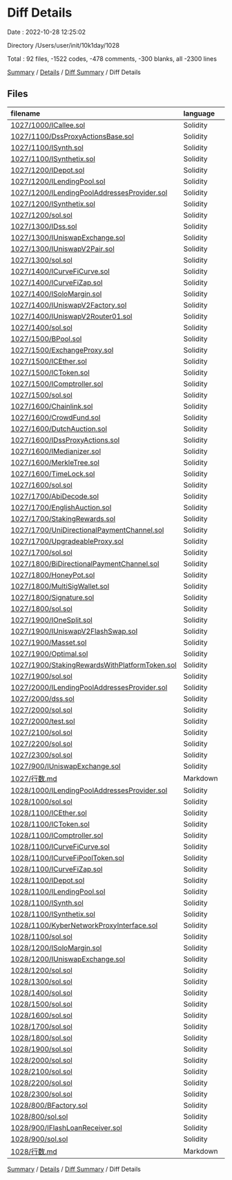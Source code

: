 # Diff Details

Date : 2022-10-28 12:25:02

Directory /Users/user/init/10k1day/1028

Total : 92 files,  -1522 codes, -478 comments, -300 blanks, all -2300 lines

[Summary](results.md) / [Details](details.md) / [Diff Summary](diff.md) / Diff Details

## Files
| filename | language | code | comment | blank | total |
| :--- | :--- | ---: | ---: | ---: | ---: |
| [1027/1000/ICallee.sol](/1027/1000/ICallee.sol) | Solidity | -11 | -15 | -5 | -31 |
| [1027/1100/DssProxyActionsBase.sol](/1027/1100/DssProxyActionsBase.sol) | Solidity | -168 | -28 | -38 | -234 |
| [1027/1100/ISynth.sol](/1027/1100/ISynth.sol) | Solidity | -7 | -5 | -5 | -17 |
| [1027/1100/ISynthetix.sol](/1027/1100/ISynthetix.sol) | Solidity | -9 | 0 | -8 | -17 |
| [1027/1200/IDepot.sol](/1027/1200/IDepot.sol) | Solidity | -14 | -12 | -2 | -28 |
| [1027/1200/ILendingPool.sol](/1027/1200/ILendingPool.sol) | Solidity | -17 | -16 | -4 | -37 |
| [1027/1200/ILendingPoolAddressesProvider.sol](/1027/1200/ILendingPoolAddressesProvider.sol) | Solidity | -11 | -9 | -3 | -23 |
| [1027/1200/ISynthetix.sol](/1027/1200/ISynthetix.sol) | Solidity | -22 | -19 | -3 | -44 |
| [1027/1200/sol.sol](/1027/1200/sol.sol) | Solidity | 0 | 0 | -1 | -1 |
| [1027/1300/IDss.sol](/1027/1300/IDss.sol) | Solidity | -48 | -23 | -8 | -79 |
| [1027/1300/IUniswapExchange.sol](/1027/1300/IUniswapExchange.sol) | Solidity | -17 | -14 | -3 | -34 |
| [1027/1300/IUniswapV2Pair.sol](/1027/1300/IUniswapV2Pair.sol) | Solidity | -29 | -19 | -4 | -52 |
| [1027/1300/sol.sol](/1027/1300/sol.sol) | Solidity | 0 | 0 | -1 | -1 |
| [1027/1400/ICurveFiCurve.sol](/1027/1400/ICurveFiCurve.sol) | Solidity | -28 | -25 | -4 | -57 |
| [1027/1400/ICurveFiZap.sol](/1027/1400/ICurveFiZap.sol) | Solidity | -11 | -9 | -2 | -22 |
| [1027/1400/ISoloMargin.sol](/1027/1400/ISoloMargin.sol) | Solidity | -106 | -64 | -17 | -187 |
| [1027/1400/IUniswapV2Factory.sol](/1027/1400/IUniswapV2Factory.sol) | Solidity | -10 | -7 | -4 | -21 |
| [1027/1400/IUniswapV2Router01.sol](/1027/1400/IUniswapV2Router01.sol) | Solidity | -100 | -16 | -3 | -119 |
| [1027/1400/sol.sol](/1027/1400/sol.sol) | Solidity | 0 | 0 | -1 | -1 |
| [1027/1500/BPool.sol](/1027/1500/BPool.sol) | Solidity | -46 | -46 | -2 | -94 |
| [1027/1500/ExchangeProxy.sol](/1027/1500/ExchangeProxy.sol) | Solidity | -56 | -6 | -4 | -66 |
| [1027/1500/ICEther.sol](/1027/1500/ICEther.sol) | Solidity | -14 | -12 | -3 | -29 |
| [1027/1500/ICToken.sol](/1027/1500/ICToken.sol) | Solidity | -14 | -12 | -3 | -29 |
| [1027/1500/IComptroller.sol](/1027/1500/IComptroller.sol) | Solidity | -22 | -20 | -13 | -55 |
| [1027/1500/sol.sol](/1027/1500/sol.sol) | Solidity | 0 | 0 | -1 | -1 |
| [1027/1600/Chainlink.sol](/1027/1600/Chainlink.sol) | Solidity | -25 | -5 | -6 | -36 |
| [1027/1600/CrowdFund.sol](/1027/1600/CrowdFund.sol) | Solidity | -96 | -30 | -24 | -150 |
| [1027/1600/DutchAuction.sol](/1027/1600/DutchAuction.sol) | Solidity | -47 | -32 | -10 | -89 |
| [1027/1600/IDssProxyActions.sol](/1027/1600/IDssProxyActions.sol) | Solidity | -144 | -64 | -13 | -221 |
| [1027/1600/IMedianizer.sol](/1027/1600/IMedianizer.sol) | Solidity | -19 | -16 | -2 | -37 |
| [1027/1600/MerkleTree.sol](/1027/1600/MerkleTree.sol) | Solidity | -19 | -14 | -3 | -36 |
| [1027/1600/TimeLock.sol](/1027/1600/TimeLock.sol) | Solidity | -4 | 0 | -1 | -5 |
| [1027/1600/sol.sol](/1027/1600/sol.sol) | Solidity | 0 | 0 | -1 | -1 |
| [1027/1700/AbiDecode.sol](/1027/1700/AbiDecode.sol) | Solidity | -15 | -10 | -4 | -29 |
| [1027/1700/EnglishAuction.sol](/1027/1700/EnglishAuction.sol) | Solidity | -63 | -6 | -16 | -85 |
| [1027/1700/StakingRewards.sol](/1027/1700/StakingRewards.sol) | Solidity | -105 | -37 | -7 | -149 |
| [1027/1700/UniDirectionalPaymentChannel.sol](/1027/1700/UniDirectionalPaymentChannel.sol) | Solidity | -44 | -10 | -14 | -68 |
| [1027/1700/UpgradeableProxy.sol](/1027/1700/UpgradeableProxy.sol) | Solidity | -16 | -2 | -6 | -24 |
| [1027/1700/sol.sol](/1027/1700/sol.sol) | Solidity | 0 | 0 | -1 | -1 |
| [1027/1800/BiDirectionalPaymentChannel.sol](/1027/1800/BiDirectionalPaymentChannel.sol) | Solidity | -73 | -8 | -14 | -95 |
| [1027/1800/HoneyPot.sol](/1027/1800/HoneyPot.sol) | Solidity | -6 | -4 | -1 | -11 |
| [1027/1800/MultiSigWallet.sol](/1027/1800/MultiSigWallet.sol) | Solidity | -153 | -20 | -30 | -203 |
| [1027/1800/Signature.sol](/1027/1800/Signature.sol) | Solidity | -39 | -14 | -8 | -61 |
| [1027/1800/sol.sol](/1027/1800/sol.sol) | Solidity | 0 | 0 | -1 | -1 |
| [1027/1900/IOneSplit.sol](/1027/1900/IOneSplit.sol) | Solidity | -58 | -5 | -3 | -66 |
| [1027/1900/IUniswapV2FlashSwap.sol](/1027/1900/IUniswapV2FlashSwap.sol) | Solidity | -44 | -9 | -17 | -70 |
| [1027/1900/Masset.sol](/1027/1900/Masset.sol) | Solidity | -10 | -9 | -2 | -21 |
| [1027/1900/Optimal.sol](/1027/1900/Optimal.sol) | Solidity | -69 | -23 | -17 | -109 |
| [1027/1900/StakingRewardsWithPlatformToken.sol](/1027/1900/StakingRewardsWithPlatformToken.sol) | Solidity | -12 | -10 | -2 | -24 |
| [1027/1900/sol.sol](/1027/1900/sol.sol) | Solidity | 0 | 0 | -1 | -1 |
| [1027/2000/ILendingPoolAddressesProvider.sol](/1027/2000/ILendingPoolAddressesProvider.sol) | Solidity | -9 | -7 | -3 | -19 |
| [1027/2000/dss.sol](/1027/2000/dss.sol) | Solidity | 0 | 0 | -1 | -1 |
| [1027/2000/sol.sol](/1027/2000/sol.sol) | Solidity | 0 | 0 | -1 | -1 |
| [1027/2000/test.sol](/1027/2000/test.sol) | Solidity | 0 | 0 | -1 | -1 |
| [1027/2100/sol.sol](/1027/2100/sol.sol) | Solidity | 0 | 0 | -1 | -1 |
| [1027/2200/sol.sol](/1027/2200/sol.sol) | Solidity | 0 | 0 | -1 | -1 |
| [1027/2300/sol.sol](/1027/2300/sol.sol) | Solidity | 0 | 0 | -1 | -1 |
| [1027/900/IUniswapExchange.sol](/1027/900/IUniswapExchange.sol) | Solidity | -37 | -10 | -2 | -49 |
| [1027/行数.md](/1027/%E8%A1%8C%E6%95%B0.md) | Markdown | -16 | 0 | -1 | -17 |
| [1028/1000/ILendingPoolAddressesProvider.sol](/1028/1000/ILendingPoolAddressesProvider.sol) | Solidity | 25 | 22 | 2 | 49 |
| [1028/1000/sol.sol](/1028/1000/sol.sol) | Solidity | 0 | 0 | 1 | 1 |
| [1028/1100/ICEther.sol](/1028/1100/ICEther.sol) | Solidity | 14 | 11 | 2 | 27 |
| [1028/1100/ICToken.sol](/1028/1100/ICToken.sol) | Solidity | 21 | 18 | 2 | 41 |
| [1028/1100/IComptroller.sol](/1028/1100/IComptroller.sol) | Solidity | 22 | 19 | 2 | 43 |
| [1028/1100/ICurveFiCurve.sol](/1028/1100/ICurveFiCurve.sol) | Solidity | 28 | 25 | 2 | 55 |
| [1028/1100/ICurveFiPoolToken.sol](/1028/1100/ICurveFiPoolToken.sol) | Solidity | 16 | 13 | 1 | 30 |
| [1028/1100/ICurveFiZap.sol](/1028/1100/ICurveFiZap.sol) | Solidity | 13 | 10 | 3 | 26 |
| [1028/1100/IDepot.sol](/1028/1100/IDepot.sol) | Solidity | 16 | 13 | 2 | 31 |
| [1028/1100/ILendingPool.sol](/1028/1100/ILendingPool.sol) | Solidity | 61 | 15 | 2 | 78 |
| [1028/1100/ISynth.sol](/1028/1100/ISynth.sol) | Solidity | 8 | 5 | 2 | 15 |
| [1028/1100/ISynthetix.sol](/1028/1100/ISynthetix.sol) | Solidity | 29 | 27 | 2 | 58 |
| [1028/1100/KyberNetworkProxyInterface.sol](/1028/1100/KyberNetworkProxyInterface.sol) | Solidity | 16 | 12 | 5 | 33 |
| [1028/1100/sol.sol](/1028/1100/sol.sol) | Solidity | 0 | 0 | 1 | 1 |
| [1028/1200/ISoloMargin.sol](/1028/1200/ISoloMargin.sol) | Solidity | 58 | 54 | 3 | 115 |
| [1028/1200/IUniswapExchange.sol](/1028/1200/IUniswapExchange.sol) | Solidity | 0 | 0 | 1 | 1 |
| [1028/1200/sol.sol](/1028/1200/sol.sol) | Solidity | 0 | 0 | 1 | 1 |
| [1028/1300/sol.sol](/1028/1300/sol.sol) | Solidity | 0 | 0 | 1 | 1 |
| [1028/1400/sol.sol](/1028/1400/sol.sol) | Solidity | 0 | 0 | 1 | 1 |
| [1028/1500/sol.sol](/1028/1500/sol.sol) | Solidity | 0 | 0 | 1 | 1 |
| [1028/1600/sol.sol](/1028/1600/sol.sol) | Solidity | 0 | 0 | 1 | 1 |
| [1028/1700/sol.sol](/1028/1700/sol.sol) | Solidity | 0 | 0 | 1 | 1 |
| [1028/1800/sol.sol](/1028/1800/sol.sol) | Solidity | 0 | 0 | 1 | 1 |
| [1028/1900/sol.sol](/1028/1900/sol.sol) | Solidity | 0 | 0 | 1 | 1 |
| [1028/2000/sol.sol](/1028/2000/sol.sol) | Solidity | 0 | 0 | 1 | 1 |
| [1028/2100/sol.sol](/1028/2100/sol.sol) | Solidity | 0 | 0 | 1 | 1 |
| [1028/2200/sol.sol](/1028/2200/sol.sol) | Solidity | 0 | 0 | 1 | 1 |
| [1028/2300/sol.sol](/1028/2300/sol.sol) | Solidity | 0 | 0 | 1 | 1 |
| [1028/800/BFactory.sol](/1028/800/BFactory.sol) | Solidity | 6 | 0 | 4 | 10 |
| [1028/800/sol.sol](/1028/800/sol.sol) | Solidity | 0 | 0 | 1 | 1 |
| [1028/900/IFlashLoanReceiver.sol](/1028/900/IFlashLoanReceiver.sol) | Solidity | 12 | 0 | 7 | 19 |
| [1028/900/sol.sol](/1028/900/sol.sol) | Solidity | 0 | 0 | 1 | 1 |
| [1028/行数.md](/1028/%E8%A1%8C%E6%95%B0.md) | Markdown | 16 | 0 | 0 | 16 |

[Summary](results.md) / [Details](details.md) / [Diff Summary](diff.md) / Diff Details